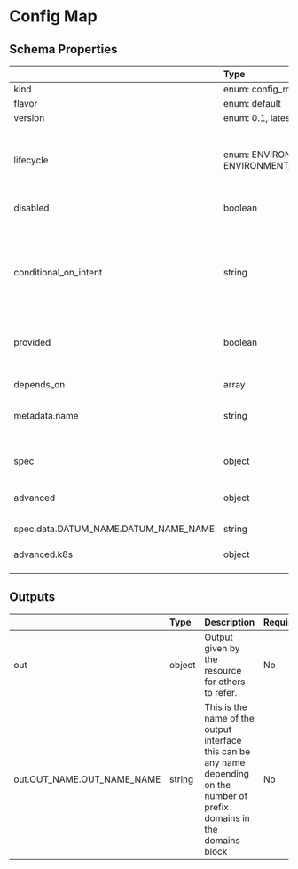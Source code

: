 # Config Map

## Schema Properties

|                                      | Type                                     | Description                                                                                                                                                                    | Required   |
|:-------------------------------------|:-----------------------------------------|:-------------------------------------------------------------------------------------------------------------------------------------------------------------------------------|:-----------|
| kind                                 | enum: config_map                         |                                                                                                                                                                                | Yes        |
| flavor                               | enum: default                            |                                                                                                                                                                                | Yes        |
| version                              | enum: 0.1, latest                        |                                                                                                                                                                                | Yes        |
| lifecycle                            | enum: ENVIRONMENT, ENVIRONMENT_BOOTSTRAP | This field describes the phase in which the resource has to be invoked (`ENVIRONMENT` or `ENVIRONMENT_BOOTSTRAP`)                                                              | No         |
| disabled                             | boolean                                  | Flag to disable the resource                                                                                                                                                   | No         |
| conditional_on_intent                | string                                   | Flag to enable the resource based on intent availability. eg mysql if mysql dashboard is required to be deployed. Note: Need to have the instance running beforehand to avail. | No         |
| provided                             | boolean                                  | Flag to tell if the resource should not be provisioned by facets                                                                                                               | No         |
| depends_on                           | array                                    | Dependencies on other resources. e.g. application x may depend on mysql                                                                                                        | No         |
| metadata.name                        | string                                   | Name of the resource                                                                                                                                                           | No         |
|                                      |                                          |     - if not specified, fallback is the `filename`                                                                                                                             |            |
| spec                                 | object                                   | Specification as per resource types schema                                                                                                                                     | Yes        |
| advanced                             | object                                   | Additional fields if any for a particular implementation of a resource                                                                                                         | No         |
| spec.data.DATUM_NAME.DATUM_NAME_NAME | string                                   | The contents of the file                                                                                                                                                       | No         |
| advanced.k8s                         | object                                   | The advanced section of all the k8s config map module                                                                                                                          | No         |

## Outputs

|                            | Type   | Description                                                                                                                  | Required   | Referencing                                            |
|:---------------------------|:-------|:-----------------------------------------------------------------------------------------------------------------------------|:-----------|:-------------------------------------------------------|
| out                        | object | Output given by the resource for others to refer.                                                                            | No         | ${config_map.RESOURCE_NAME.out}                        |
| out.OUT_NAME.OUT_NAME_NAME | string | This is the name of the output interface this can be any name depending on the number of prefix domains in the domains block | No         | ${config_map.RESOURCE_NAME.out.OUT_NAME.OUT_NAME_NAME} |


